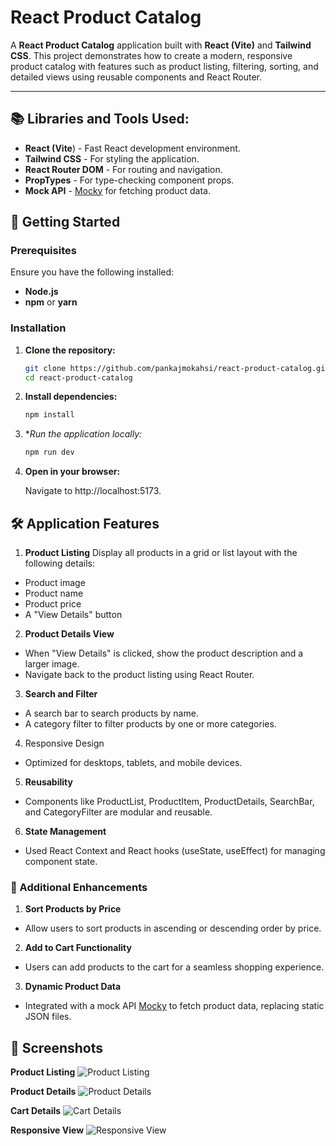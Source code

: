 # React Product Catalog

A **React Product Catalog** application built with **React (Vite)** and **Tailwind CSS**. This project demonstrates how to create a modern, responsive product catalog with features such as product listing, filtering, sorting, and detailed views using reusable components and React Router.

---

## 📚 Libraries and Tools Used:
- **React (Vite**) - Fast React development environment.
- **Tailwind CSS** - For styling the application.
- **React Router DOM** - For routing and navigation.
- **PropTypes** - For type-checking component props.
- **Mock API** - [Mocky](https://designer.mocky.io/design) for fetching product data.


## 🚀 Getting Started

### Prerequisites

Ensure you have the following installed:

- **Node.js**
- **npm** or **yarn**

### Installation

1. **Clone the repository:**

   ```bash
   git clone https://github.com/pankajmokahsi/react-product-catalog.git
   cd react-product-catalog
   ```

3. **Install dependencies:**

   ```bash
   npm install
   ```
   
5. **Run the application locally:*

    ```bash
   npm run dev
   ```
   
7. **Open in your browser:**

   Navigate to http://localhost:5173.

## 🛠 Application Features

1. **Product Listing**
  Display all products in a grid or list layout with the following details:
- Product image
- Product name
- Product price
- A "View Details" button

2. **Product Details View**
- When "View Details" is clicked, show the product description and a larger image.
- Navigate back to the product listing using React Router.

3. **Search and Filter**
- A search bar to search products by name.
- A category filter to filter products by one or more categories.

4. Responsive Design
- Optimized for desktops, tablets, and mobile devices.

5. **Reusability**
- Components like ProductList, ProductItem, ProductDetails, SearchBar, and CategoryFilter are modular and reusable.

6. **State Management**
- Used React Context and React hooks (useState, useEffect) for managing component state.

### 🌟 Additional Enhancements

1. **Sort Products by Price**
- Allow users to sort products in ascending or descending order by price.

2. **Add to Cart Functionality**
- Users can add products to the cart for a seamless shopping experience.

3. **Dynamic Product Data**
- Integrated with a mock API [Mocky](https://run.mocky.io/v3/ed766f71-aa0f-4551-a3ac-500672c1cbab) to fetch product data, replacing static JSON files.

## 📸 Screenshots

**Product Listing**
![Product Listing](https://github.com/user-attachments/assets/e9bff683-3f9a-4413-a488-aa7af5c64696)

**Product Details**
![Product Details](https://github.com/user-attachments/assets/f214af2d-c246-4a31-a509-e8585c65ee91)

**Cart Details**
![Cart Details](https://github.com/user-attachments/assets/6aabea03-2155-4984-a25a-b57014c92f7a)

**Responsive View**
![Responsive View](https://github.com/user-attachments/assets/87c18ef4-fb79-4485-8acd-2402db02bd53)
